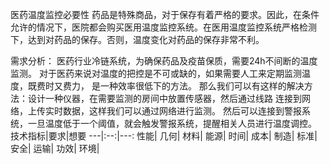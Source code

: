 医药温度监控必要性
药品是特殊商品，对于保存有着严格的要求。因此，在条件允许的情况下，医院都会购买医用温度监控系统。在医用温度监控系统严格检测下，达到对药品的保存。否则，温度变化对药品的保存非常不利。

需求分析：        医药行业冷链系统，为确保药品及疫苗保质，需要24h不间断的温度监测。
                 对于医药来说对温度的把控是不可或缺的，如果需要人工来定期监测温度，既费时又费力，
                 是一种效率很低下的方法。
                 那么我们可以有这样的解决方法：设计一种仪器，在需要监测的房间中放置传感器，然后通过线路
                 连接到网络，上传实时数据，这样我们可以通过网络进行监测。
                 然后可以连接到警报系统，一旦温度低于一个阈值，就会触发警报系统，提醒相关人员进行温度调控。
技术指标|要求|想要
---|:--:|---:
性能|
几何|
材料|
能源|
时间|
成本|
制造|
标准|
安全|
运输|
功效|
环境|
